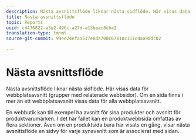 ```yaml
---
description: Nästa avsnittsflöde liknar nästa sidflöde. Här visas data för webbplatsavsnitt (grupper med relaterade webbsidor). Om en sida finns i mer än ett webbplatsavsnitt visas data för alla webbplatsavsnitt.
title: Nästa avsnittsflöde
topic: Reports
uuid: cd476822-a3e2-496c-a27d-a13beac8cba2
translation-type: tm+mt
source-git-commit: 99ee24efaa517e8da700c67818c111c4aa90dc02

---
```



# Nästa avsnittsflöde

Nästa avsnittsflöde liknar nästa sidflöde. Här visas data för webbplatsavsnitt (grupper med relaterade webbsidor). Om en sida finns i mer än ett webbplatsavsnitt visas data för alla webbplatsavsnitt.

En webbutik kan till exempel ha avsnitt för sina produkter och avsnitt för produktvarumärken. I det här fallet kan en produktwebbsida omfattas av flera sektioner. Även om en produktsida bara har visats en gång, visar nästa avsnittsflöde en sidvy för varje synavsnitt som är associerat med sidan.
